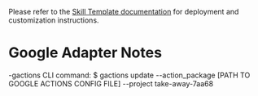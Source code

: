 Please refer to the [Skill Template documentation](http://aka.ms/virtualassistantdocs) for deployment and customization instructions.

# Google Adapter Notes
-gactions CLI command: $ gactions update --action_package [PATH TO GOOGLE ACTIONS CONFIG FILE] --project take-away-7aa68
